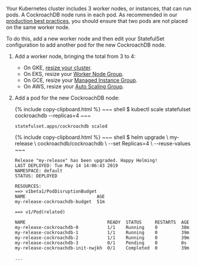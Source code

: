 Your Kubernetes cluster includes 3 worker nodes, or instances, that can run pods. A CockroachDB node runs in each pod. As recommended in our [production best practices](recommended-production-settings.html#topology), you should ensure that two pods are not placed on the same worker node. 

To do this, add a new worker node and then edit your StatefulSet configuration to add another pod for the new CockroachDB node.

1. Add a worker node, bringing the total from 3 to 4:
    - On GKE, [resize your cluster](https://cloud.google.com/kubernetes-engine/docs/how-to/resizing-a-cluster).
    - On EKS, resize your [Worker Node Group](https://eksctl.io/usage/managing-nodegroups/#scaling).
    - On GCE, resize your [Managed Instance Group](https://cloud.google.com/compute/docs/instance-groups/).
    - On AWS, resize your [Auto Scaling Group](https://docs.aws.amazon.com/autoscaling/latest/userguide/as-manual-scaling.html).

2. Add a pod for the new CockroachDB node:

    <section class="filter-content" markdown="1" data-scope="manual">
    {%  include copy-clipboard.html %}
    ~~~ shell
    $ kubectl scale statefulset cockroachdb --replicas=4
    ~~~

    ~~~
    statefulset.apps/cockroachdb scaled
    ~~~
    </section>

    <section class="filter-content" markdown="1" data-scope="helm">
    {%  include copy-clipboard.html %}
    ~~~ shell
    $ helm upgrade \
    my-release \
    cockroachdb/cockroachdb \
    --set Replicas=4 \
    --reuse-values
    ~~~

    ~~~
    Release "my-release" has been upgraded. Happy Helming!
    LAST DEPLOYED: Tue May 14 14:06:43 2019
    NAMESPACE: default
    STATUS: DEPLOYED

    RESOURCES:
    ==> v1beta1/PodDisruptionBudget
    NAME                           AGE
    my-release-cockroachdb-budget  51m

    ==> v1/Pod(related)

    NAME                               READY  STATUS     RESTARTS  AGE
    my-release-cockroachdb-0           1/1    Running    0         38m
    my-release-cockroachdb-1           1/1    Running    0         39m
    my-release-cockroachdb-2           1/1    Running    0         39m
    my-release-cockroachdb-3           0/1    Pending    0         0s
    my-release-cockroachdb-init-nwjkh  0/1    Completed  0         39m

    ...
    ~~~
    </section>
